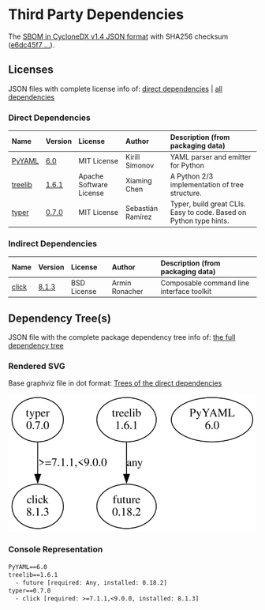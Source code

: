 # Third Party Dependencies

<!--[[[fill sbom_sha256()]]]-->
The [SBOM in CycloneDX v1.4 JSON format](https://github.com/sthagen/pilli/blob/default/sbom.json) with SHA256 checksum ([e6dc45f7 ...](https://raw.githubusercontent.com/sthagen/pilli/default/sbom.json.sha256 "sha256:e6dc45f73681efa429078bd153ec4bdc6dc3513f1000d1fa501cbc339ddaa511")).
<!--[[[end]]] (checksum: 0f55f4f2ddabc32744a642986d579fa4)-->
## Licenses 

JSON files with complete license info of: [direct dependencies](direct-dependency-licenses.json) | [all dependencies](all-dependency-licenses.json)

### Direct Dependencies

<!--[[[fill direct_dependencies_table()]]]-->
| Name                                             | Version                                          | License                 | Author            | Description (from packaging data)                                  |
|:-------------------------------------------------|:-------------------------------------------------|:------------------------|:------------------|:-------------------------------------------------------------------|
| [PyYAML](https://pyyaml.org/)                    | [6.0](https://pypi.org/project/PyYAML/6.0/)      | MIT License             | Kirill Simonov    | YAML parser and emitter for Python                                 |
| [treelib](https://github.com/caesar0301/treelib) | [1.6.1](https://pypi.org/project/treelib/1.6.1/) | Apache Software License | Xiaming Chen      | A Python 2/3 implementation of tree structure.                     |
| [typer](https://github.com/tiangolo/typer)       | [0.7.0](https://pypi.org/project/typer/0.7.0/)   | MIT License             | Sebastián Ramírez | Typer, build great CLIs. Easy to code. Based on Python type hints. |
<!--[[[end]]] (checksum: 47b90387514cce074bb99212f2809060)-->

### Indirect Dependencies

<!--[[[fill indirect_dependencies_table()]]]-->
| Name                                          | Version                                        | License     | Author         | Description (from packaging data)         |
|:----------------------------------------------|:-----------------------------------------------|:------------|:---------------|:------------------------------------------|
| [click](https://palletsprojects.com/p/click/) | [8.1.3](https://pypi.org/project/click/8.1.3/) | BSD License | Armin Ronacher | Composable command line interface toolkit |
<!--[[[end]]] (checksum: dc3a866a7aa3332404bde3da87727cb9)-->

## Dependency Tree(s)

JSON file with the complete package dependency tree info of: [the full dependency tree](package-dependency-tree.json)

### Rendered SVG

Base graphviz file in dot format: [Trees of the direct dependencies](package-dependency-tree.dot.txt)

<img src="./package-dependency-tree.svg" alt="Trees of the direct dependencies" title="Trees of the direct dependencies"/>

### Console Representation

<!--[[[fill dependency_tree_console_text()]]]-->
````console
PyYAML==6.0
treelib==1.6.1
  - future [required: Any, installed: 0.18.2]
typer==0.7.0
  - click [required: >=7.1.1,<9.0.0, installed: 8.1.3]
````
<!--[[[end]]] (checksum: e5ff21ad12642b3462a4b27e7c9c7e30)-->
